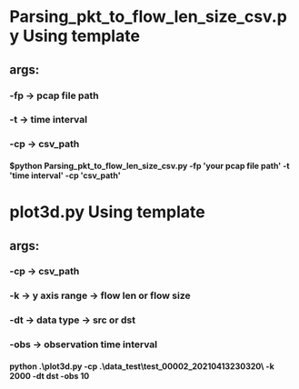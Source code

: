 # Parsing_pkt_to_flow_len_size_csv.py Using template  
## args:
### -fp -> pcap file path
### -t -> time interval
### -cp -> csv_path 

#### $python Parsing_pkt_to_flow_len_size_csv.py -fp 'your pcap file path' -t 'time interval' -cp 'csv_path'  



# plot3d.py Using template


## args:
### -cp -> csv_path
### -k ->  y axis range -> flow len or flow size
### -dt -> data type -> src or dst 
### -obs -> observation time interval


#### python .\plot3d.py -cp .\data_test\test_00002_20210413230320\ -k 2000 -dt dst -obs 10  